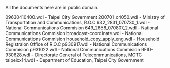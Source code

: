All the documents here are in public domain.

09630410400.wdl - Taipei City Government
200701_c4050.wdl - Ministry of Transportation and Communications, R.O.C
632_2831_070730_1.wdl - National Communications Commision
649_2658_070807_2.wdl - National Communications Commision
broadcast-coordinate.wdl - National Communications Commision
household_copy_apply_eng.wdl - Household Registraion Office of R.O.C
p930917.wdl - National Communications Commision
p931022.wdl - National Communications Commision
RFID-930628.wdl - Directorate General of Telecommunications, MOTC
taipeixx14.wdl - Department of Education, Taipei City Government
